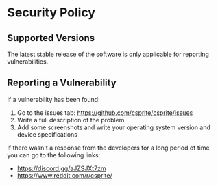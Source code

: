 # Security Policy

## Supported Versions

The latest stable release of the software is only applicable for reporting vulnerabilities.

## Reporting a Vulnerability

If a vulnerability has been found:

1. Go to the issues tab: https://github.com/csprite/csprite/issues
2. Write a full description of the problem
3. Add some screenshots and write your operating system version and device specifications

If there wasn't a response from the developers for a long period of time, you can go to the following links:
- https://discord.gg/aJZSJXt7zm
- https://www.reddit.com/r/csprite/
